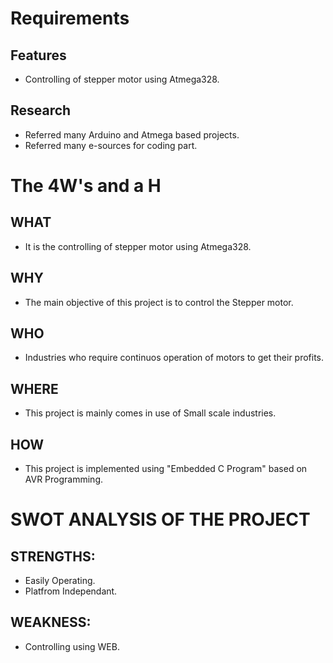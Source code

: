 # Requirements

## Features

 * Controlling of stepper motor using Atmega328.

## Research

 * Referred many Arduino and Atmega based projects.
 * Referred many e-sources for coding part.

# The 4W's and a H

## WHAT
 
 * It is the controlling of stepper motor using Atmega328.

## WHY
 
 * The main objective of this project is to control the Stepper motor.

## WHO

 * Industries who require continuos operation of motors to get their profits.

## WHERE

 * This project is mainly comes in use of Small scale industries.

## HOW

 * This project is implemented using "Embedded C Program" based on AVR Programming.

# SWOT ANALYSIS OF THE PROJECT

## STRENGTHS:

 * Easily Operating.
 * Platfrom Independant.

## WEAKNESS:
 
 * Controlling using WEB.
